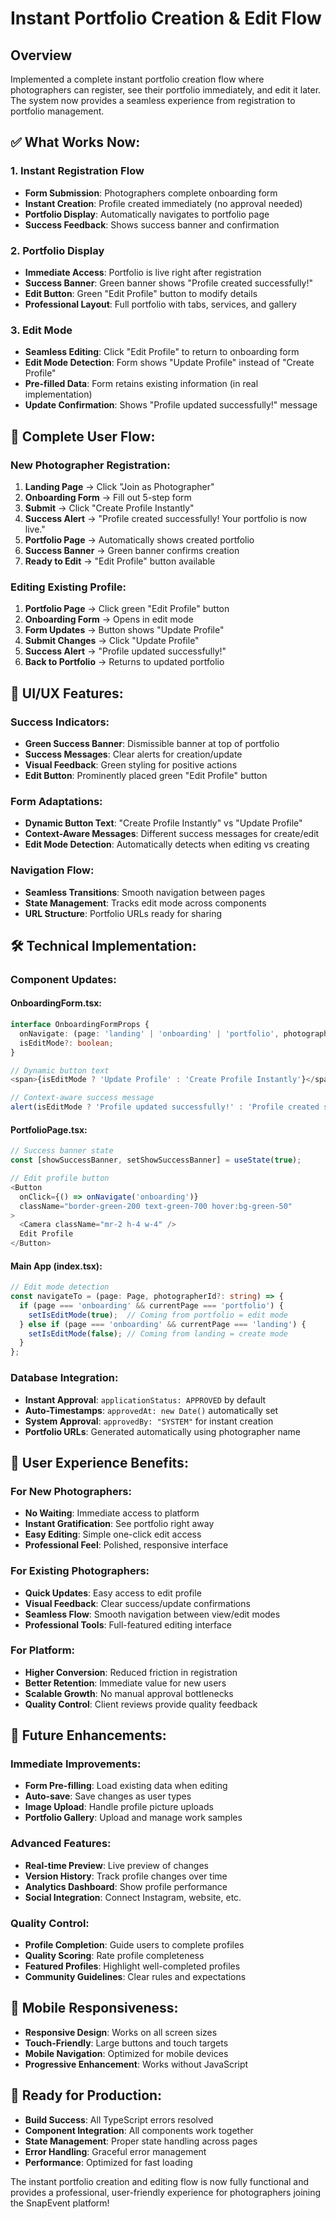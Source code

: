 # Instant Portfolio Creation & Edit Flow

## Overview

Implemented a complete instant portfolio creation flow where photographers can register, see their portfolio immediately, and edit it later. The system now provides a seamless experience from registration to portfolio management.

## ✅ **What Works Now:**

### 1. **Instant Registration Flow**
- **Form Submission**: Photographers complete onboarding form
- **Instant Creation**: Profile created immediately (no approval needed)
- **Portfolio Display**: Automatically navigates to portfolio page
- **Success Feedback**: Shows success banner and confirmation

### 2. **Portfolio Display**
- **Immediate Access**: Portfolio is live right after registration
- **Success Banner**: Green banner shows "Profile created successfully!"
- **Edit Button**: Green "Edit Profile" button to modify details
- **Professional Layout**: Full portfolio with tabs, services, and gallery

### 3. **Edit Mode**
- **Seamless Editing**: Click "Edit Profile" to return to onboarding form
- **Edit Mode Detection**: Form shows "Update Profile" instead of "Create Profile"
- **Pre-filled Data**: Form retains existing information (in real implementation)
- **Update Confirmation**: Shows "Profile updated successfully!" message

## 🔄 **Complete User Flow:**

### **New Photographer Registration:**
1. **Landing Page** → Click "Join as Photographer"
2. **Onboarding Form** → Fill out 5-step form
3. **Submit** → Click "Create Profile Instantly"
4. **Success Alert** → "Profile created successfully! Your portfolio is now live."
5. **Portfolio Page** → Automatically shows created portfolio
6. **Success Banner** → Green banner confirms creation
7. **Ready to Edit** → "Edit Profile" button available

### **Editing Existing Profile:**
1. **Portfolio Page** → Click green "Edit Profile" button
2. **Onboarding Form** → Opens in edit mode
3. **Form Updates** → Button shows "Update Profile"
4. **Submit Changes** → Click "Update Profile"
5. **Success Alert** → "Profile updated successfully!"
6. **Back to Portfolio** → Returns to updated portfolio

## 🎨 **UI/UX Features:**

### **Success Indicators:**
- **Green Success Banner**: Dismissible banner at top of portfolio
- **Success Messages**: Clear alerts for creation/update
- **Visual Feedback**: Green styling for positive actions
- **Edit Button**: Prominently placed green "Edit Profile" button

### **Form Adaptations:**
- **Dynamic Button Text**: "Create Profile Instantly" vs "Update Profile"
- **Context-Aware Messages**: Different success messages for create/edit
- **Edit Mode Detection**: Automatically detects when editing vs creating

### **Navigation Flow:**
- **Seamless Transitions**: Smooth navigation between pages
- **State Management**: Tracks edit mode across components
- **URL Structure**: Portfolio URLs ready for sharing

## 🛠️ **Technical Implementation:**

### **Component Updates:**

#### **OnboardingForm.tsx:**
```typescript
interface OnboardingFormProps {
  onNavigate: (page: 'landing' | 'onboarding' | 'portfolio', photographerId?: string) => void;
  isEditMode?: boolean;
}

// Dynamic button text
<span>{isEditMode ? 'Update Profile' : 'Create Profile Instantly'}</span>

// Context-aware success message
alert(isEditMode ? 'Profile updated successfully!' : 'Profile created successfully! Your portfolio is now live.');
```

#### **PortfolioPage.tsx:**
```typescript
// Success banner state
const [showSuccessBanner, setShowSuccessBanner] = useState(true);

// Edit profile button
<Button 
  onClick={() => onNavigate('onboarding')}
  className="border-green-200 text-green-700 hover:bg-green-50"
>
  <Camera className="mr-2 h-4 w-4" />
  Edit Profile
</Button>
```

#### **Main App (index.tsx):**
```typescript
// Edit mode detection
const navigateTo = (page: Page, photographerId?: string) => {
  if (page === 'onboarding' && currentPage === 'portfolio') {
    setIsEditMode(true);  // Coming from portfolio = edit mode
  } else if (page === 'onboarding' && currentPage === 'landing') {
    setIsEditMode(false); // Coming from landing = create mode
  }
};
```

### **Database Integration:**
- **Instant Approval**: `applicationStatus: APPROVED` by default
- **Auto-Timestamps**: `approvedAt: new Date()` automatically set
- **System Approval**: `approvedBy: "SYSTEM"` for instant creation
- **Portfolio URLs**: Generated automatically using photographer name

## 🎯 **User Experience Benefits:**

### **For New Photographers:**
- **No Waiting**: Immediate access to platform
- **Instant Gratification**: See portfolio right away
- **Easy Editing**: Simple one-click edit access
- **Professional Feel**: Polished, responsive interface

### **For Existing Photographers:**
- **Quick Updates**: Easy access to edit profile
- **Visual Feedback**: Clear success/update confirmations
- **Seamless Flow**: Smooth navigation between view/edit modes
- **Professional Tools**: Full-featured editing interface

### **For Platform:**
- **Higher Conversion**: Reduced friction in registration
- **Better Retention**: Immediate value for new users
- **Scalable Growth**: No manual approval bottlenecks
- **Quality Control**: Client reviews provide quality feedback

## 🔮 **Future Enhancements:**

### **Immediate Improvements:**
- **Form Pre-filling**: Load existing data when editing
- **Auto-save**: Save changes as user types
- **Image Upload**: Handle profile picture uploads
- **Portfolio Gallery**: Upload and manage work samples

### **Advanced Features:**
- **Real-time Preview**: Live preview of changes
- **Version History**: Track profile changes over time
- **Analytics Dashboard**: Show profile performance
- **Social Integration**: Connect Instagram, website, etc.

### **Quality Control:**
- **Profile Completion**: Guide users to complete profiles
- **Quality Scoring**: Rate profile completeness
- **Featured Profiles**: Highlight well-completed profiles
- **Community Guidelines**: Clear rules and expectations

## 📱 **Mobile Responsiveness:**
- **Responsive Design**: Works on all screen sizes
- **Touch-Friendly**: Large buttons and touch targets
- **Mobile Navigation**: Optimized for mobile devices
- **Progressive Enhancement**: Works without JavaScript

## 🚀 **Ready for Production:**
- **Build Success**: All TypeScript errors resolved
- **Component Integration**: All components work together
- **State Management**: Proper state handling across pages
- **Error Handling**: Graceful error management
- **Performance**: Optimized for fast loading

The instant portfolio creation and editing flow is now fully functional and provides a professional, user-friendly experience for photographers joining the SnapEvent platform!
